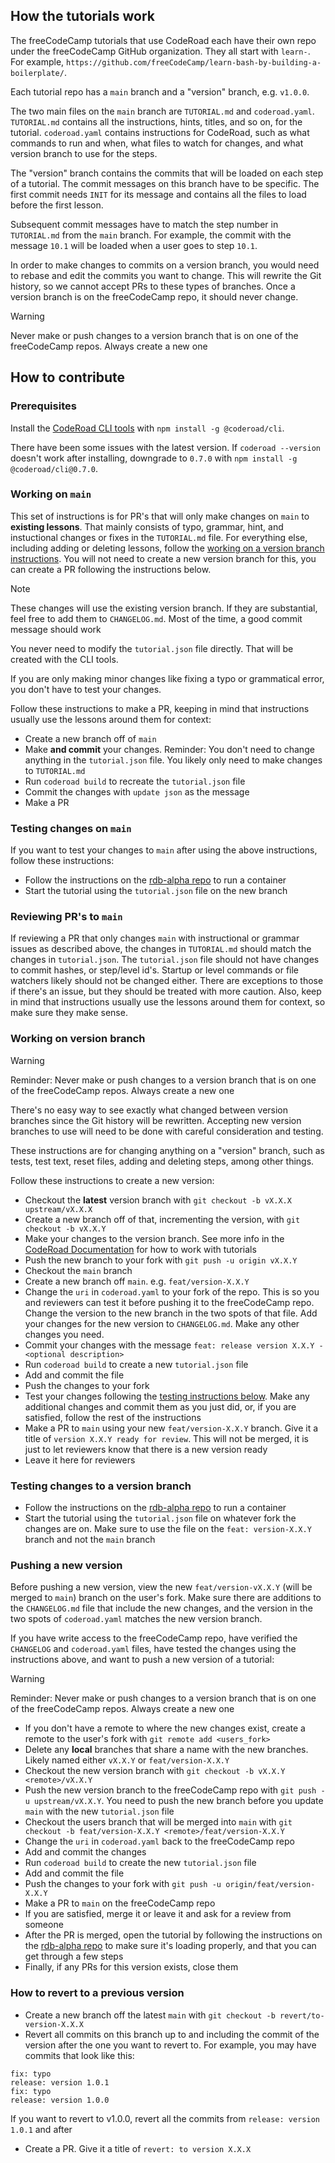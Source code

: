 ## How the tutorials work
The freeCodeCamp tutorials that use CodeRoad each have their own repo under the freeCodeCamp GitHub organization. They all start with `learn-`. For example, `https://github.com/freeCodeCamp/learn-bash-by-building-a-boilerplate/`.

Each tutorial repo has a `main` branch and a "version" branch, e.g. `v1.0.0`.

The two main files on the `main` branch are `TUTORIAL.md` and `coderoad.yaml`. `TUTORIAL.md` contains all the instructions, hints, titles, and so on, for the tutorial. `coderoad.yaml` contains instructions for CodeRoad, such as what commands to run and when, what files to watch for changes, and what version branch to use for the steps.

The "version" branch contains the commits that will be loaded on each step of a tutorial. The commit messages on this branch have to be specific. The first commit needs `INIT` for its message and contains all the files to load before the first lesson.

Subsequent commit messages have to match the step number in `TUTORIAL.md` from the `main` branch. For example, the commit with the message `10.1` will be loaded when a user goes to step `10.1`.

In order to make changes to commits on a version branch, you would need to rebase and edit the commits you want to change. This will rewrite the Git history, so we cannot accept PRs to these types of branches. Once a version branch is on the freeCodeCamp repo, it should never change.

> [!WARNING]
>
> Never make or push changes to a version branch that is on one of the freeCodeCamp repos. Always create a new one

## How to contribute

### Prerequisites
Install the [CodeRoad CLI tools](https://www.npmjs.com/package/@coderoad/cli) with `npm install -g @coderoad/cli`.

There have been some issues with the latest version. If `coderoad --version` doesn't work after installing, downgrade to `0.7.0` with `npm install -g @coderoad/cli@0.7.0`.

### Working on `main`
This set of instructions is for PR's that will only make changes on `main` to **existing lessons**. That mainly consists of typo, grammar, hint, and instuctional changes or fixes in the `TUTORIAL.md` file. For everything else, including adding or deleting lessons, follow the [working on a version branch instructions](#working-on-version-branch). You will not need to create a new version branch for this, you can create a PR following the instructions below.

> [!NOTE]
>
> These changes will use the existing version branch. If they are substantial, feel free to add them to `CHANGELOG.md`. Most of the time, a good commit message should work

You never need to modify the `tutorial.json` file directly. That will be created with the CLI tools.

If you are only making minor changes like fixing a typo or grammatical error, you don't have to test your changes.

Follow these instructions to make a PR, keeping in mind that instructions usually use the lessons around them for context:

- Create a new branch off of `main`
- Make **and commit** your changes. Reminder: You don't need to change anything in the `tutorial.json` file. You likely only need to make changes to `TUTORIAL.md`
- Run `coderoad build` to recreate the `tutorial.json` file
- Commit the changes with `update json` as the message
- Make a PR

### Testing changes on `main`
If you want to test your changes to `main` after using the above instructions, follow these instructions:

- Follow the instructions on the [rdb-alpha repo](https://github.com/freeCodeCamp/rdb-alpha) to run a container
- Start the tutorial using the `tutorial.json` file on the new branch

### Reviewing PR's to `main`
If reviewing a PR that only changes `main` with instructional or grammar issues as described above, the changes in `TUTORIAL.md` should match the changes in `tutorial.json`. The `tutorial.json` file should not have changes to commit hashes, or step/level id's. Startup or level commands or file watchers likely should not be changed either. There are exceptions to those if there's an issue, but they should be treated with more caution. Also, keep in mind that instructions usually use the lessons around them for context, so make sure they make sense.

### Working on version branch
> [!WARNING]
>
> Reminder: Never make or push changes to a version branch that is on one of the freeCodeCamp repos. Always create a new one

There's no easy way to see exactly what changed between version branches since the Git history will be rewritten. Accepting new version branches to use will need to be done with careful consideration and testing.

These instructions are for changing anything on a "version" branch, such as tests, test text, reset files, adding and deleting steps, among other things.

Follow these instructions to create a new version:

- Checkout the **latest** version branch with `git checkout -b vX.X.X upstream/vX.X.X`
- Create a new branch off of that, incrementing the version, with `git checkout -b vX.X.Y`
- Make your changes to the version branch. See more info in the [CodeRoad Documentation](https://coderoad.github.io/docs/edit-tutorial) for how to work with tutorials
- Push the new branch to your fork with `git push -u origin vX.X.Y`
- Checkout the `main` branch
- Create a new branch off `main`. e.g. `feat/version-X.X.Y`
- Change the `uri` in `coderoad.yaml` to your fork of the repo. This is so you and reviewers can test it before pushing it to the freeCodeCamp repo. Change the version to the new branch in the two spots of that file. Add your changes for the new version to `CHANGELOG.md`. Make any other changes you need.
- Commit your changes with the message `feat: release version X.X.Y - <optional description>`
- Run `coderoad build` to create a new `tutorial.json` file
- Add and commit the file
- Push the changes to your fork
- Test your changes following the [testing instructions below](#testing-changes-to-a-version-branch). Make any additional changes and commit them as you just did, or, if you are satisfied, follow the rest of the instructions
- Make a PR to `main` using your new `feat/version-X.X.Y` branch. Give it a title of `version X.X.Y ready for review`. This will not be merged, it is just to let reviewers know that there is a new version ready
- Leave it here for reviewers

### Testing changes to a version branch
- Follow the instructions on the [rdb-alpha repo](https://github.com/freeCodeCamp/rdb-alpha) to run a container
- Start the tutorial using the `tutorial.json` file on whatever fork the changes are on. Make sure to use the file on the `feat: version-X.X.Y` branch and not the `main` branch

### Pushing a new version
Before pushing a new version, view the new `feat/version-vX.X.Y` (will be merged to `main`) branch on the user's fork. Make sure there are additions to the `CHANGELOG.md` file that include the new changes, and the version in the two spots of `coderoad.yaml` matches the new version branch.

If you have write access to the freeCodeCamp repo, have verified the `CHANGELOG` and `coderoad.yaml` files, have tested the changes using the instructions above, and want to push a new version of a tutorial:

> [!WARNING]
>
> Reminder: Never make or push changes to a version branch that is on one of the freeCodeCamp repos. Always create a new one

- If you don't have a remote to where the new changes exist, create a remote to the user's fork with `git remote add <users_fork>`
- Delete any **local** branches that share a name with the new branches. Likely named either `vX.X.Y` or `feat/version-X.X.Y`
- Checkout the new version branch with `git checkout -b vX.X.Y <remote>/vX.X.Y`
- Push the new version branch to the freeCodeCamp repo with `git push -u upstream/vX.X.Y`. You need to push the new branch before you update `main` with the new `tutorial.json` file
- Checkout the users branch that will be merged into `main` with `git checkout -b feat/version-X.X.Y <remote>/feat/version-X.X.Y`
- Change the `uri` in `coderoad.yaml` back to the freeCodeCamp repo
- Add and commit the changes
- Run `coderoad build` to create the new `tutorial.json` file
- Add and commit the file
- Push the changes to your fork with `git push -u origin/feat/version-X.X.Y`
- Make a PR to `main` on the freeCodeCamp repo
- If you are satisfied, merge it or leave it and ask for a review from someone
- After the PR is merged, open the tutorial by following the instructions on the [rdb-alpha repo](https://github.com/freeCodeCamp/rdb-alpha) to make sure it's loading properly, and that you can get through a few steps
- Finally, if any PRs for this version exists, close them

### How to revert to a previous version
- Create a new branch off the latest `main` with `git checkout -b revert/to-version-X.X.X`
- Revert all commits on this branch up to and including the commit of the version after the one you want to revert to. For example, you may have commits that look like this:
```
fix: typo
release: version 1.0.1
fix: typo
release: version 1.0.0
```
If you want to revert to v1.0.0, revert all the commits from `release: version 1.0.1` and after
- Create a PR. Give it a title of `revert: to version X.X.X`
